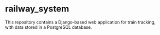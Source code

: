 # railway_system
This repository contains a Django-based web application for train tracking, with data stored in a PostgreSQL database. 
